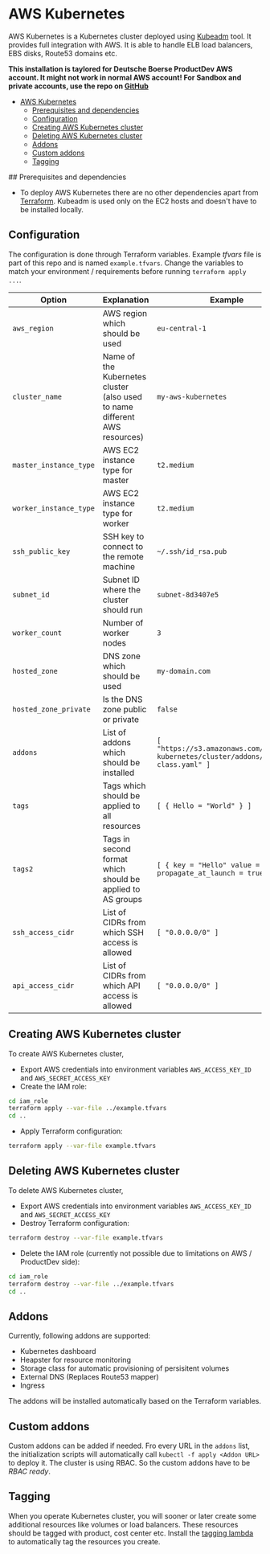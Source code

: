 # AWS Kubernetes

AWS Kubernetes is a Kubernetes cluster deployed using [Kubeadm](https://kubernetes.io/docs/admin/kubeadm/) tool. It provides full integration with AWS. It is able to handle ELB load balancers, EBS disks, Route53 domains etc.

**This installation is taylored for Deutsche Boerse ProductDev AWS account.  It might not work in normal AWS account! For Sandbox and private accounts, use the repo on [GitHub](https://github.com/scholzj/aws-kubernetes)**

<!-- TOC -->

- [AWS Kubernetes](#aws-kubernetes)
    - [Prerequisites and dependencies](#prerequisites-and-dependencies)
    - [Configuration](#configuration)
    - [Creating AWS Kubernetes cluster](#creating-aws-kubernetes-cluster)
    - [Deleting AWS Kubernetes cluster](#deleting-aws-kubernetes-cluster)
    - [Addons](#addons)
    - [Custom addons](#custom-addons)
    - [Tagging](#tagging)

<!-- /TOC -->

## Prerequisites and dependencies

* To deploy AWS Kubernetes there are no other dependencies apart from [Terraform](https://www.terraform.io). Kubeadm is used only on the EC2 hosts and doesn't have to be installed locally.

## Configuration

The configuration is done through Terraform variables. Example *tfvars* file is part of this repo and is named `example.tfvars`. Change the variables to match your environment / requirements before running `terraform apply ...`.

| Option | Explanation | Example |
|--------|-------------|---------|
| `aws_region` | AWS region which should be used | `eu-central-1` |
| `cluster_name` | Name of the Kubernetes cluster (also used to name different AWS resources) | `my-aws-kubernetes` |
| `master_instance_type` | AWS EC2 instance type for master | `t2.medium` |
| `worker_instance_type` | AWS EC2 instance type for worker | `t2.medium` |
| `ssh_public_key` | SSH key to connect to the remote machine | `~/.ssh/id_rsa.pub` |
| `subnet_id` | Subnet ID where the cluster should run | `subnet-8d3407e5` |
| `worker_count` | Number of worker nodes | `3` |
| `hosted_zone` | DNS zone which should be used | `my-domain.com` |
| `hosted_zone_private` | Is the DNS zone public or private | `false` |
| `addons` | List of addons which should be installed | `[ "https://s3.amazonaws.com/scholzj-kubernetes/cluster/addons/storage-class.yaml" ]` |
| `tags` | Tags which should be applied to all resources | `[ { Hello = "World" } ]` |
| `tags2` | Tags in second format which should be applied to AS groups | `[ { key = "Hello" value = "World" propagate_at_launch = true } ]` |
| `ssh_access_cidr` | List of CIDRs from which SSH access is allowed | `[ "0.0.0.0/0" ]` |
| `api_access_cidr` | List of CIDRs from which API access is allowed | `[ "0.0.0.0/0" ]` |

## Creating AWS Kubernetes cluster

To create AWS Kubernetes cluster, 
* Export AWS credentials into environment variables `AWS_ACCESS_KEY_ID` and `AWS_SECRET_ACCESS_KEY`
* Create the IAM role:
```bash
cd iam_role
terraform apply --var-file ../example.tfvars
cd ..
```
* Apply Terraform configuration:
```bash
terraform apply --var-file example.tfvars
```

## Deleting AWS Kubernetes cluster

To delete AWS Kubernetes cluster, 
* Export AWS credentials into environment variables `AWS_ACCESS_KEY_ID` and `AWS_SECRET_ACCESS_KEY`
* Destroy Terraform configuration:
```bash
terraform destroy --var-file example.tfvars
```
* Delete the IAM role (currently not possible due to limitations on AWS / ProductDev side):
```bash
cd iam_role
terraform destroy --var-file ../example.tfvars
cd ..
```

## Addons

Currently, following addons are supported:
* Kubernetes dashboard
* Heapster for resource monitoring
* Storage class for automatic provisioning of persisitent volumes
* External DNS (Replaces Route53 mapper)
* Ingress

The addons will be installed automatically based on the Terraform variables. 

## Custom addons

Custom addons can be added if needed. Fro every URL in the `addons` list, the initialization scripts will automatically call `kubectl -f apply <Addon URL>` to deploy it. The cluster is using RBAC. So the custom addons have to be *RBAC ready*.

## Tagging

When you operate Kubernetes cluster, you will sooner or later create some additional resources like volumes or load balancers. These resources should be tagged with product, cost center etc. Install the [tagging lambda](https://github.deutsche-boerse.de/schojak/kubernetes-tagging-lambda) to automatically tag the resources you create.